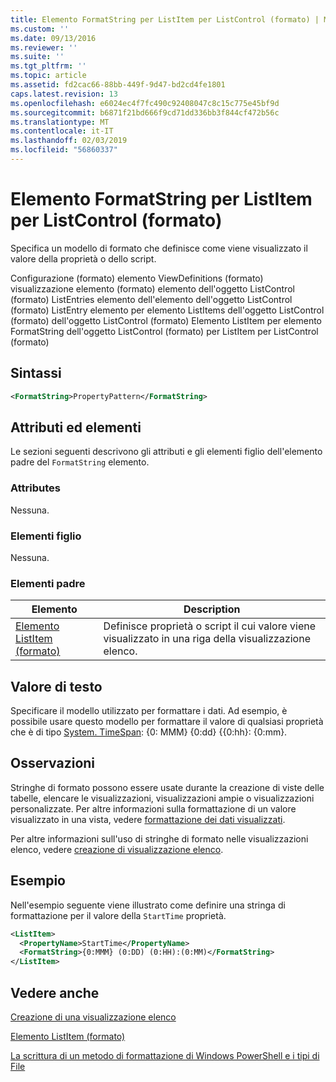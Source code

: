 ```yaml
---
title: Elemento FormatString per ListItem per ListControl (formato) | Microsoft Docs
ms.custom: ''
ms.date: 09/13/2016
ms.reviewer: ''
ms.suite: ''
ms.tgt_pltfrm: ''
ms.topic: article
ms.assetid: fd2cac66-88bb-449f-9d47-bd2cd4fe1801
caps.latest.revision: 13
ms.openlocfilehash: e6024ec4f7fc490c92408047c8c15c775e45bf9d
ms.sourcegitcommit: b6871f21bd666f9cd71dd336bb3f844cf472b56c
ms.translationtype: MT
ms.contentlocale: it-IT
ms.lasthandoff: 02/03/2019
ms.locfileid: "56860337"
---
```

# <a name="formatstring-element-for-listitem-for-listcontrol--format"></a>Elemento FormatString per ListItem per ListControl (formato)

Specifica un modello di formato che definisce come viene visualizzato il valore della proprietà o dello script.

Configurazione (formato) elemento ViewDefinitions (formato) visualizzazione elemento (formato) elemento dell'oggetto ListControl (formato) ListEntries elemento dell'elemento dell'oggetto ListControl (formato) ListEntry elemento per elemento ListItems dell'oggetto ListControl (formato) dell'oggetto ListControl (formato) Elemento ListItem per elemento FormatString dell'oggetto ListControl (formato) per ListItem per ListControl (formato)

## <a name="syntax"></a>Sintassi

```xml
<FormatString>PropertyPattern</FormatString>
```

## <a name="attributes-and-elements"></a>Attributi ed elementi

Le sezioni seguenti descrivono gli attributi e gli elementi figlio dell'elemento padre del `FormatString` elemento.

### <a name="attributes"></a>Attributes

Nessuna.

### <a name="child-elements"></a>Elementi figlio

Nessuna.

### <a name="parent-elements"></a>Elementi padre

|Elemento|Description|
|-------------|-----------------|
|[Elemento ListItem (formato)](./listitem-element-for-listitems-for-listcontrol-format.md)|Definisce proprietà o script il cui valore viene visualizzato in una riga della visualizzazione elenco.|

## <a name="text-value"></a>Valore di testo

Specificare il modello utilizzato per formattare i dati. Ad esempio, è possibile usare questo modello per formattare il valore di qualsiasi proprietà che è di tipo [System. TimeSpan](/dotnet/api/System.TimeSpan): {0: MMM} {0:dd} {{0:hh}: {0:mm}.

## <a name="remarks"></a>Osservazioni

Stringhe di formato possono essere usate durante la creazione di viste delle tabelle, elencare le visualizzazioni, visualizzazioni ampie o visualizzazioni personalizzate. Per altre informazioni sulla formattazione di un valore visualizzato in una vista, vedere [formattazione dei dati visualizzati](./formatting-displayed-data.md).

Per altre informazioni sull'uso di stringhe di formato nelle visualizzazioni elenco, vedere [creazione di visualizzazione elenco](./creating-a-list-view.md).

## <a name="example"></a>Esempio

Nell'esempio seguente viene illustrato come definire una stringa di formattazione per il valore della `StartTime` proprietà.

```xml
<ListItem>
  <PropertyName>StartTime</PropertyName>
  <FormatString>{0:MMM} (0:DD) (0:HH):(0:MM)</FormatString>
</ListItem>
```

## <a name="see-also"></a>Vedere anche

[Creazione di una visualizzazione elenco](./creating-a-list-view.md)

[Elemento ListItem (formato)](./listitem-element-for-listitems-for-listcontrol-format.md)

[La scrittura di un metodo di formattazione di Windows PowerShell e i tipi di File](./writing-a-powershell-formatting-file.md)
